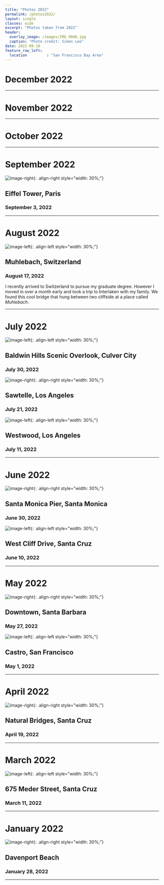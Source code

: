 ```yaml
---
title: "Photos 2022"
permalink: /photos2022/
layout: single 
classes: wide
excerpt: "Photos taken from 2022"
header:
  overlay_image: /images/IMG_9046.jpg
  caption: "Photo credit: Simon Lee"
date: 2022-09-10
feature_row_left:
  location         : "San Francisco Bay Area"
---
```


# December 2022

---

# November 2022

---

# October 2022

---

# September 2022

![image-right](/images/Sep.jpg){: .align-right style="width: 30%;"}
## Eiffel Tower, Paris
### September 3, 2022

---

# August 2022
![image-left](/images/august.jpg){: .align-left style="width: 30%;"}
## Muhlebach, Switzerland
### August 17, 2022

I recently arrived to Switzerland to pursue my graduate degree. However I moved in over a month early and took a trip to Interlaken with my family. We found this cool bridge that hung between two cliffside at a place called *Muhlebach*. 


---

# July 2022

![image-left](/images/july3.jpg){: .align-left style="width: 30%;"}
## Baldwin Hills Scenic Overlook, Culver City
### July 30, 2022

![image-right](/images/july2.jpg){: .align-right style="width: 30%;"}
## Sawtelle, Los Angeles
### July 21, 2022

![image-left](/images/july.jpg){: .align-left style="width: 30%;"}
## Westwood, Los Angeles
### July 11, 2022
---

# June 2022

![image-right](/images/june.jpg){: .align-right style="width: 30%;"}
## Santa Monica Pier, Santa Monica
### June 30, 2022

![image-left](/images/june2.jpg){: .align-left style="width: 30%;"}
## West Cliff Drive, Santa Cruz
### June 10, 2022
---

# May 2022

![image-right](/images/may2.jpg){: .align-right style="width: 30%;"}
## Downtown, Santa Barbara
### May 27, 2022

![image-left](/images/may1.jpg){: .align-left style="width: 30%;"}
## Castro, San Francisco
### May 1, 2022

---

# April 2022

![image-right](/images/april.jpg){: .align-right style="width: 30%;"}
## Natural Bridges, Santa Cruz
### April 19, 2022

---

# March 2022

![image-left](/images/march.jpg){: .align-left style="width: 30%;"}

## 675 Meder Street, Santa Cruz 
### March 11, 2022

---

# January 2022

![image-right](/images/jan.jpg){: .align-right style="width: 30%;"}

## Davenport Beach 
### January 28, 2022

---
